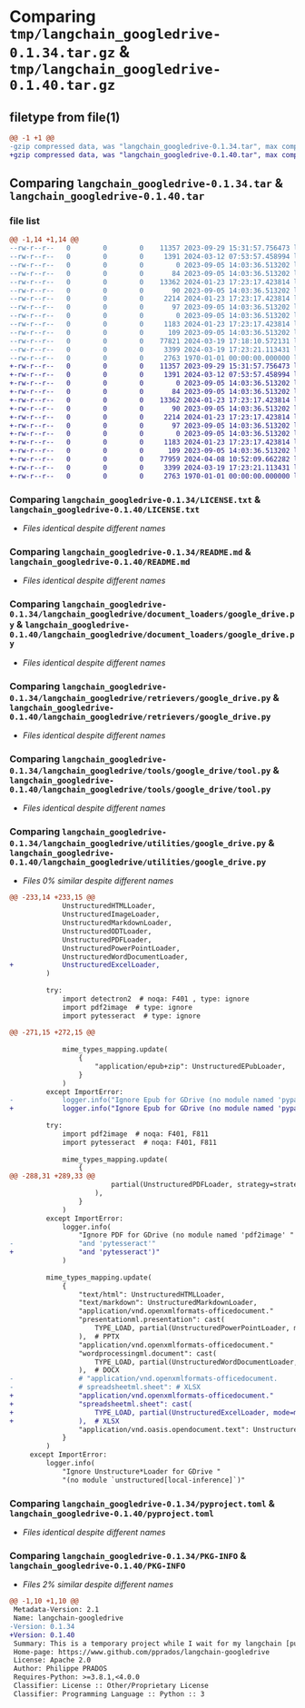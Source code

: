 # Comparing `tmp/langchain_googledrive-0.1.34.tar.gz` & `tmp/langchain_googledrive-0.1.40.tar.gz`

## filetype from file(1)

```diff
@@ -1 +1 @@
-gzip compressed data, was "langchain_googledrive-0.1.34.tar", max compression
+gzip compressed data, was "langchain_googledrive-0.1.40.tar", max compression
```

## Comparing `langchain_googledrive-0.1.34.tar` & `langchain_googledrive-0.1.40.tar`

### file list

```diff
@@ -1,14 +1,14 @@
--rw-r--r--   0        0        0    11357 2023-09-29 15:31:57.756473 langchain_googledrive-0.1.34/LICENSE.txt
--rw-r--r--   0        0        0     1391 2024-03-12 07:53:57.458994 langchain_googledrive-0.1.34/README.md
--rw-r--r--   0        0        0        0 2023-09-05 14:03:36.513202 langchain_googledrive-0.1.34/langchain_googledrive/__init__.py
--rw-r--r--   0        0        0       84 2023-09-05 14:03:36.513202 langchain_googledrive-0.1.34/langchain_googledrive/document_loaders/__init__.py
--rw-r--r--   0        0        0    13362 2024-01-23 17:23:17.423814 langchain_googledrive-0.1.34/langchain_googledrive/document_loaders/google_drive.py
--rw-r--r--   0        0        0       90 2023-09-05 14:03:36.513202 langchain_googledrive-0.1.34/langchain_googledrive/retrievers/__init__.py
--rw-r--r--   0        0        0     2214 2024-01-23 17:23:17.423814 langchain_googledrive-0.1.34/langchain_googledrive/retrievers/google_drive.py
--rw-r--r--   0        0        0       97 2023-09-05 14:03:36.513202 langchain_googledrive-0.1.34/langchain_googledrive/tools/__init__.py
--rw-r--r--   0        0        0        0 2023-09-05 14:03:36.513202 langchain_googledrive-0.1.34/langchain_googledrive/tools/google_drive/__init__.py
--rw-r--r--   0        0        0     1183 2024-01-23 17:23:17.423814 langchain_googledrive-0.1.34/langchain_googledrive/tools/google_drive/tool.py
--rw-r--r--   0        0        0      109 2023-09-05 14:03:36.513202 langchain_googledrive-0.1.34/langchain_googledrive/utilities/__init__.py
--rw-r--r--   0        0        0    77821 2024-03-19 17:18:10.572131 langchain_googledrive-0.1.34/langchain_googledrive/utilities/google_drive.py
--rw-r--r--   0        0        0     3399 2024-03-19 17:23:21.113431 langchain_googledrive-0.1.34/pyproject.toml
--rw-r--r--   0        0        0     2763 1970-01-01 00:00:00.000000 langchain_googledrive-0.1.34/PKG-INFO
+-rw-r--r--   0        0        0    11357 2023-09-29 15:31:57.756473 langchain_googledrive-0.1.40/LICENSE.txt
+-rw-r--r--   0        0        0     1391 2024-03-12 07:53:57.458994 langchain_googledrive-0.1.40/README.md
+-rw-r--r--   0        0        0        0 2023-09-05 14:03:36.513202 langchain_googledrive-0.1.40/langchain_googledrive/__init__.py
+-rw-r--r--   0        0        0       84 2023-09-05 14:03:36.513202 langchain_googledrive-0.1.40/langchain_googledrive/document_loaders/__init__.py
+-rw-r--r--   0        0        0    13362 2024-01-23 17:23:17.423814 langchain_googledrive-0.1.40/langchain_googledrive/document_loaders/google_drive.py
+-rw-r--r--   0        0        0       90 2023-09-05 14:03:36.513202 langchain_googledrive-0.1.40/langchain_googledrive/retrievers/__init__.py
+-rw-r--r--   0        0        0     2214 2024-01-23 17:23:17.423814 langchain_googledrive-0.1.40/langchain_googledrive/retrievers/google_drive.py
+-rw-r--r--   0        0        0       97 2023-09-05 14:03:36.513202 langchain_googledrive-0.1.40/langchain_googledrive/tools/__init__.py
+-rw-r--r--   0        0        0        0 2023-09-05 14:03:36.513202 langchain_googledrive-0.1.40/langchain_googledrive/tools/google_drive/__init__.py
+-rw-r--r--   0        0        0     1183 2024-01-23 17:23:17.423814 langchain_googledrive-0.1.40/langchain_googledrive/tools/google_drive/tool.py
+-rw-r--r--   0        0        0      109 2023-09-05 14:03:36.513202 langchain_googledrive-0.1.40/langchain_googledrive/utilities/__init__.py
+-rw-r--r--   0        0        0    77959 2024-04-08 10:52:09.662282 langchain_googledrive-0.1.40/langchain_googledrive/utilities/google_drive.py
+-rw-r--r--   0        0        0     3399 2024-03-19 17:23:21.113431 langchain_googledrive-0.1.40/pyproject.toml
+-rw-r--r--   0        0        0     2763 1970-01-01 00:00:00.000000 langchain_googledrive-0.1.40/PKG-INFO
```

### Comparing `langchain_googledrive-0.1.34/LICENSE.txt` & `langchain_googledrive-0.1.40/LICENSE.txt`

 * *Files identical despite different names*

### Comparing `langchain_googledrive-0.1.34/README.md` & `langchain_googledrive-0.1.40/README.md`

 * *Files identical despite different names*

### Comparing `langchain_googledrive-0.1.34/langchain_googledrive/document_loaders/google_drive.py` & `langchain_googledrive-0.1.40/langchain_googledrive/document_loaders/google_drive.py`

 * *Files identical despite different names*

### Comparing `langchain_googledrive-0.1.34/langchain_googledrive/retrievers/google_drive.py` & `langchain_googledrive-0.1.40/langchain_googledrive/retrievers/google_drive.py`

 * *Files identical despite different names*

### Comparing `langchain_googledrive-0.1.34/langchain_googledrive/tools/google_drive/tool.py` & `langchain_googledrive-0.1.40/langchain_googledrive/tools/google_drive/tool.py`

 * *Files identical despite different names*

### Comparing `langchain_googledrive-0.1.34/langchain_googledrive/utilities/google_drive.py` & `langchain_googledrive-0.1.40/langchain_googledrive/utilities/google_drive.py`

 * *Files 0% similar despite different names*

```diff
@@ -233,14 +233,15 @@
             UnstructuredHTMLLoader,
             UnstructuredImageLoader,
             UnstructuredMarkdownLoader,
             UnstructuredODTLoader,
             UnstructuredPDFLoader,
             UnstructuredPowerPointLoader,
             UnstructuredWordDocumentLoader,
+            UnstructuredExcelLoader,
         )
 
         try:
             import detectron2  # noqa: F401 , type: ignore
             import pdf2image  # type: ignore
             import pytesseract  # type: ignore
 
@@ -271,15 +272,15 @@
 
             mime_types_mapping.update(
                 {
                     "application/epub+zip": UnstructuredEPubLoader,
                 }
             )
         except ImportError:
-            logger.info("Ignore Epub for GDrive (no module named 'pypandoc'")
+            logger.info("Ignore Epub for GDrive (no module named 'pypandoc')")
 
         try:
             import pdf2image  # noqa: F401, F811
             import pytesseract  # noqa: F401, F811
 
             mime_types_mapping.update(
                 {
@@ -288,31 +289,33 @@
                         partial(UnstructuredPDFLoader, strategy=strategy, mode=mode),
                     ),
                 }
             )
         except ImportError:
             logger.info(
                 "Ignore PDF for GDrive (no module named 'pdf2image' "
-                "and 'pytesseract'"
+                "and 'pytesseract')"
             )
 
         mime_types_mapping.update(
             {
                 "text/html": UnstructuredHTMLLoader,
                 "text/markdown": UnstructuredMarkdownLoader,
                 "application/vnd.openxmlformats-officedocument."
                 "presentationml.presentation": cast(
                     TYPE_LOAD, partial(UnstructuredPowerPointLoader, mode=mode)
                 ),  # PPTX
                 "application/vnd.openxmlformats-officedocument."
                 "wordprocessingml.document": cast(
                     TYPE_LOAD, partial(UnstructuredWordDocumentLoader, mode=mode)
                 ),  # DOCX
-                # "application/vnd.openxmlformats-officedocument.
-                # spreadsheetml.sheet": # XLSX
+                "application/vnd.openxmlformats-officedocument."
+                "spreadsheetml.sheet": cast(
+                    TYPE_LOAD, partial(UnstructuredExcelLoader, mode=mode)
+                ),  # XLSX
                 "application/vnd.oasis.opendocument.text": UnstructuredODTLoader,
             }
         )
     except ImportError:
         logger.info(
             "Ignore Unstructure*Loader for GDrive "
             "(no module `unstructured[local-inference]`)"
```

### Comparing `langchain_googledrive-0.1.34/pyproject.toml` & `langchain_googledrive-0.1.40/pyproject.toml`

 * *Files identical despite different names*

### Comparing `langchain_googledrive-0.1.34/PKG-INFO` & `langchain_googledrive-0.1.40/PKG-INFO`

 * *Files 2% similar despite different names*

```diff
@@ -1,10 +1,10 @@
 Metadata-Version: 2.1
 Name: langchain-googledrive
-Version: 0.1.34
+Version: 0.1.40
 Summary: This is a temporary project while I wait for my langchain [pull-request](https://github.com/hwchase17/langchain/pull/5135) to be validated.
 Home-page: https://www.github.com/pprados/langchain-googledrive
 License: Apache 2.0
 Author: Philippe PRADOS
 Requires-Python: >=3.8.1,<4.0.0
 Classifier: License :: Other/Proprietary License
 Classifier: Programming Language :: Python :: 3
```

